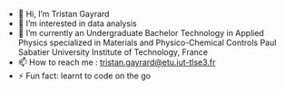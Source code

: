 - 👋 Hi, I’m Tristan Gayrard
- 👀 I’m interested in data analysis
- 🌱 I’m currently an Undergraduate Bachelor Technology
      in Applied Physics specialized in Materials and
      Physico-Chemical Controls
      Paul Sabatier University Institute of Technology, France
- 📫 How to reach me : tristan.gayrard@etu.iut-tlse3.fr
- ⚡ Fun fact: learnt to code on the go

